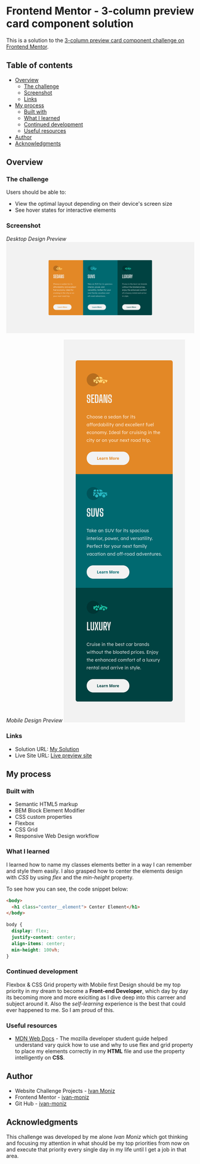# Frontend Mentor - 3-column preview card component solution

This is a solution to the [3-column preview card component challenge on Frontend Mentor](https://www.frontendmentor.io/solutions/3-column-card-preview-54BYzmfGZ).

## Table of contents

- [Overview](#overview)
  - [The challenge](#the-challenge)
  - [Screenshot](#screenshot)
  - [Links](#links)
- [My process](#my-process)
  - [Built with](#built-with)
  - [What I learned](#what-i-learned)
  - [Continued development](#continued-development)
  - [Useful resources](#useful-resources)
- [Author](#author)
- [Acknowledgments](#acknowledgments)

## Overview

### The challenge

Users should be able to:

- View the optimal layout depending on their device's screen size
- See hover states for interactive elements

### Screenshot

*Desktop Design Preview*
![Design preview for the 3-column preview card component coding challenge](./screenshots/screenshot_1.png)

*Mobile Design Preview*
![Mobile Design preview of 3-column card component coding challenge](./screenshots/screenshot_2.png)

### Links

- Solution URL: [My Solution](https://www.frontendmentor.io/solutions/3-column-card-preview-54BYzmfGZ)
- Live Site URL: [Live preview site](https://ivan-moniz.github.io/column_card/)

## My process

### Built with

- Semantic HTML5 markup
- BEM Block Element Modifier
- CSS custom properties
- Flexbox
- CSS Grid
- Responsive Web Design workflow

### What I learned

I learned how to name my classes elements better in a way I can remember and style them easily. 
I also grasped how to center the elements design with *CSS* by using *flex* and the *min-height* property.

To see how you can see, the code snippet below:

```html
<body>
  <h1 class="center__element"> Center Element</h1>   
</body>
```
```css
body {
  display: flex;
  justify-content: center;
  align-items: center;
  min-height: 100vh;
}
```

### Continued development

Flexbox & CSS Grid property with Mobile first Design should be my top priority in my dream 
to become a **Front-end Developer**, which day by day its becoming more and more exiciting as 
I dive deep into this carreer and subject around it. Also the *self-learning* experience is the
best that could ever happened to me. So I am proud of this. 

### Useful resources

- [MDN Web Docs](https://developer.mozilla.org/en-US/) - The mozilla developer student guide 
helped understand vary quick how to use and why to use flex and grid property to place my elements 
correctly in my **HTML** file and use the property intelligently on **CSS**.

## Author

- Website Challenge Projects - [Ivan Moniz](https://ivan-moniz.github.io/front-end-mentor-challenges)
- Frontend Mentor - [ivan-moniz](https://www.frontendmentor.io/profile/ivan-moniz)
- Git Hub - [ivan-moniz](https://github.com/ivan-moniz)


## Acknowledgments

This challenge was developed by me alone *Ivan Moniz* which got thinking and focusing my attention
in what should be my top priorities from now on and execute that priority every single day in my 
life until I get a job in that area.

